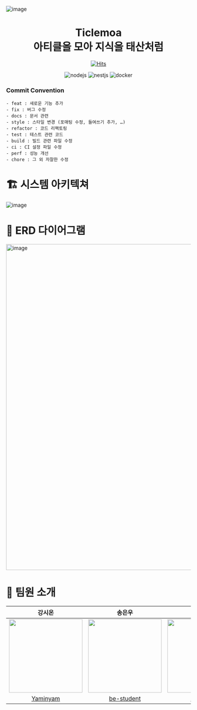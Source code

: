 
![image](https://user-images.githubusercontent.com/31057849/212338456-042c6374-0719-40e5-9aa6-666ccde5b3ab.png)
<div align="center">

<h1>Ticlemoa</br>아티클을 모아 지식을 태산처럼</h1>

[![Hits](https://hits.seeyoufarm.com/api/count/incr/badge.svg?url=https%3A%2F%2Fgithub.com%2Fdepromeet%2Fticlemoa-backend&count_bg=%2379C83D&title_bg=%23555555&icon=&icon_color=%23E7E7E7&title=hits&edge_flat=false)](https://hits.seeyoufarm.com)

![nodejs](https://img.shields.io/badge/node-16.17.0-%23339933?style=flat&logo=Node.js)
![nestjs](https://img.shields.io/badge/nest-9.1.4-%23E0234E?style=flat&logo=NestJS)
![docker](https://img.shields.io/badge/docker-20.10.21-%232496ED?style=flat&logo=Docker)


</div>

### Commit Convention
```
- feat : 새로운 기능 추가
- fix : 버그 수정
- docs : 문서 관련
- style : 스타일 변경 (포매팅 수정, 들여쓰기 추가, …)
- refactor : 코드 리팩토링
- test : 테스트 관련 코드
- build : 빌드 관련 파일 수정
- ci : CI 설정 파일 수정
- perf : 성능 개선
- chore : 그 외 자잘한 수정
```
# 🏗 시스템 아키텍쳐
![image](https://user-images.githubusercontent.com/83271772/211965221-59743b7c-18b9-4ee9-a8bc-c1615b68ea43.png)

# 🧩 ERD 다이어그램
<img width="888" alt="image" src="https://user-images.githubusercontent.com/31057849/211810874-00c4a8ed-a15d-46be-b5fc-662746c7cea9.png">


# 👥 팀원 소개

|                                                           강시온                                                           |                                                           송은우                                                           |                                                          이성태                                                          |
| :-----------------------------------------------------------------------------------------------------------------------------: | :-----------------------------------------------------------------------------------------------------------------------------: | :---------------------------------------------------------------------------------------------------------------------------: |
| <img src="https://user-images.githubusercontent.com/79798443/206142768-d6a0d84d-26d3-43bd-a27d-7ed163c01271.png" width="200" /> | <img src="https://user-images.githubusercontent.com/31057849/211719676-0f991952-82e9-4129-8f3d-2e453f064716.png" width="200"> | <img src="https://user-images.githubusercontent.com/31057849/211719454-a4828202-e722-482a-bcb0-10277396c81d.png" width="200" /> |
|                                         [Yaminyam](https://github.com/Yaminyam)                                         |                                             [be-student](https://github.com/be-student)                                             |                                           [stae1102](https://github.com/stae1102)                                           |
